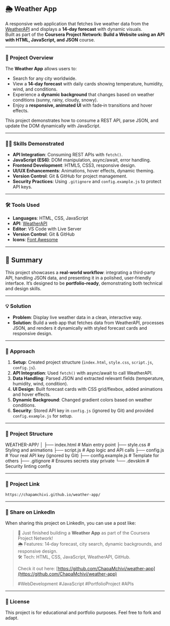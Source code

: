 ## 🌦️ Weather App

A responsive web application that fetches live weather data from the [WeatherAPI](https://www.weatherapi.com/) and displays a **14‑day forecast** with dynamic visuals.  
Built as part of the **Coursera Project Network: Build a Website using an API with HTML, JavaScript, and JSON** course.

---

### 📖 Project Overview
The **Weather App** allows users to:
- Search for any city worldwide.
- View a **14‑day forecast** with daily cards showing temperature, humidity, wind, and conditions.
- Experience a **dynamic background** that changes based on weather conditions (sunny, rainy, cloudy, snowy).
- Enjoy a **responsive, animated UI** with fade‑in transitions and hover effects.

This project demonstrates how to consume a REST API, parse JSON, and update the DOM dynamically with JavaScript.

---

### 🧑‍💻 Skills Demonstrated
- **API Integration**: Consuming REST APIs with `fetch()`.
- **JavaScript (ES6)**: DOM manipulation, async/await, error handling.
- **Frontend Development**: HTML5, CSS3, responsive design.
- **UI/UX Enhancements**: Animations, hover effects, dynamic theming.
- **Version Control**: Git & GitHub for project management.
- **Security Practices**: Using `.gitignore` and `config.example.js` to protect API keys.

---

### 🛠️ Tools Used
- **Languages**: HTML, CSS, JavaScript  
- **API**: [WeatherAPI](https://www.weatherapi.com/)  
- **Editor**: VS Code with Live Server  
- **Version Control**: Git & GitHub  
- **Icons**: [Font Awesome](https://fontawesome.com/)  

---

## 📜 Summary
This project showcases a **real‑world workflow**: integrating a third‑party API, handling JSON data, and presenting it in a polished, user‑friendly interface. It’s designed to be **portfolio‑ready**, demonstrating both technical and design skills.

---

### 💡 Solution
- **Problem**: Display live weather data in a clean, interactive way.  
- **Solution**: Build a web app that fetches data from WeatherAPI, processes JSON, and renders it dynamically with styled forecast cards and responsive design.

---

### 🧭 Approach
1. **Setup**: Created project structure (`index.html`, `style.css`, `script.js`, `config.js`).  
2. **API Integration**: Used `fetch()` with async/await to call WeatherAPI.  
3. **Data Handling**: Parsed JSON and extracted relevant fields (temperature, humidity, wind, condition).  
4. **UI Design**: Built forecast cards with CSS grid/flexbox, added animations and hover effects.  
5. **Dynamic Background**: Changed gradient colors based on weather conditions.  
6. **Security**: Stored API key in `config.js` (ignored by Git) and provided `config.example.js` for setup.  

---

### 📂 Project Structure


WEATHER-APP/
│
├── index.html          # Main entry point
├── style.css           # Styling and animations
├── script.js           # App logic and API calls
├── config.js           # Your real API key (ignored by Git)
├── config.example.js   # Template for others
├── .gitignore          # Ensures secrets stay private
└── .devskim            # Security linting config

---

### 🔗 Project Link

    https://chapamchivi.github.io/weather-app/
---

### 💼 Share on LinkedIn
When sharing this project on LinkedIn, you can use a post like:

> 🚀 Just finished building a **Weather App** as part of the Coursera Project Network!  
> 🌦️ Features: 14‑day forecast, city search, dynamic backgrounds, and responsive design.  
> 🛠️ Tech: HTML, CSS, JavaScript, WeatherAPI, GitHub.  
>  
> Check it out here: [https://github.com/ChapaMchivi/weather-app](https://github.com/ChapaMchivi/weather-app)  
>  
> #WebDevelopment #JavaScript #PortfolioProject #APIs

---

### 📜 License
This project is for educational and portfolio purposes. Feel free to fork and adapt.




























